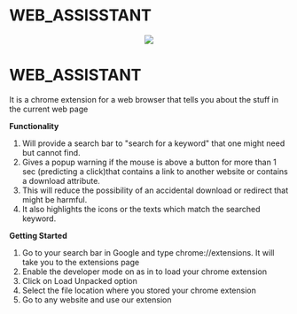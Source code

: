 # WEB_ASSISSTANT
<p align="center">
<img src="https://github.com/ANIRUDH-VADERA/WEB_ASSISTANT/blob/main/logo.jpeg?raw=true"></img>
</p>

# WEB_ASSISTANT

It is a chrome extension for a web browser that tells you about the stuff in the current web page

**Functionality**
  1. Will provide a search bar to "search for a keyword" that one might need but cannot find.
  2. Gives a popup warning if the mouse is above a button for more than 1 sec (predicting a click)that contains a link to another website or contains a download attribute.
  3.  This will reduce the possibility of an accidental download or redirect that might be harmful.
  4.  It also highlights the icons or the texts which match the searched keyword.
 
 
 **Getting Started**
  1. Go to your search bar in Google and type chrome://extensions. It will take you to the extensions page
  2. Enable the developer mode on as in to load your chrome extension
  3. Click on Load Unpacked option
  4. Select the file location where you stored your chrome extension
  5. Go to any website and use our extension
